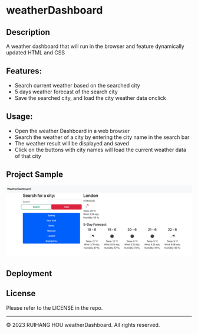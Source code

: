 # weatherDashboard

## Description
A weather dashboard that will run in the browser and feature dynamically updated HTML and CSS

## Features:
- Search current weather based on the searched city 
- 5 days weather forecast of the search city
- Save the searched city, and load the city weather data onclick

## Usage:
- Open the weather Dashboard in a web browser
- Search the weather of a city by entering the city name in the search bar
- The weather result will be displayed and saved
- Click on the buttons with city names will load the current weather data of that city

## Project Sample
![Example](./asset/img/sampleImg1.png)

## Deployment


## License
Please refer to the LICENSE in the repo.

- - -
© 2023 RUIHANG HOU weatherDashboard. All rights reserved.